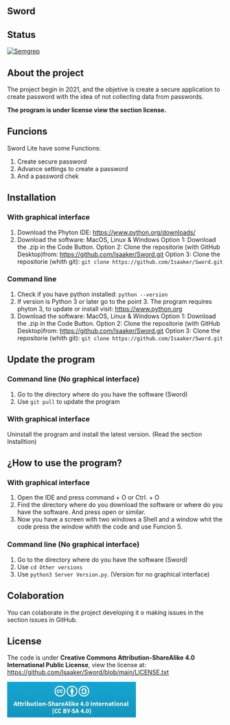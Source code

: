 ## Sword

## Status

[![Semgrep](https://github.com/Isaaker/Sword/actions/workflows/Semgrep.yml/badge.svg)](https://github.com/Isaaker/Sword/actions/workflows/Semgrep.yml)

## About the project
The project begin in 2021, and the objetive is create a secure application to create password  with the idea of not collecting data from passwords.

**The program is under license view the section license.**
## Funcions
Sword Lite have some Functions:
1. Create secure password
2. Advance settings to create a password
3. And a password chek

## Installation
### With graphical interface
1. Download the Phyton IDE: https://www.python.org/downloads/
2. Download the software:
MacOS, Linux & Windows
Option 1: Download the .zip in the Code Button.
Option 2: Clone the repositorie (with GitHub Desktop)from: https://github.com/Isaaker/Sword.git
Option 3: Clone the repositorie (whith git): `git clone https://github.com/Isaaker/Sword.git`

### Command line
1. Check if you have python installed:
`python --version`
2. If version is Python 3 or later go to the point 3. The program requires phyton 3, to update or install visit: https://www.python.org
3. Download the software:
MacOS, Linux & Windows
Option 1: Download the .zip in the Code Button.
Option 2: Clone the repositorie (with GitHub Desktop)from: https://github.com/Isaaker/Sword.git
Option 3: Clone the repositorie (whith git): `git clone https://github.com/Isaaker/Sword.git`

## Update the program
### Command line (No graphical interface)
1. Go to the directory where do you have the software (Sword)
2. Use `git pull` to update the program

### With graphical interface
Uninstall the program and install the latest version. (Read the section Installtion)

## ¿How to use the program?
### With graphical interface
1. Open the IDE and press command + O or Ctrl. + O
2. Find the directory where do you download the software or where do you have the software. And press open or similar.
3. Now you have a screen with two windows a Shell and a window whit the code press the window whith the code and use Funcion 5.

### Command line (No graphical interface)
1. Go to the directory where do you have the software (Sword)
2. Use `cd Other versions`
3. Use `python3 Server Version.py`. (Version for no graphical interface)

## Colaboration
You can colaborate in the project developing it o making issues in the section issues in GitHub.

## License
The code is under **Creative Commons Attribution-ShareAlike 4.0 International Public License**, view the license at: https://github.com/Isaaker/Sword/blob/main/LICENSE.txt

![Image Error](Documentation/License-Image.jpeg)
